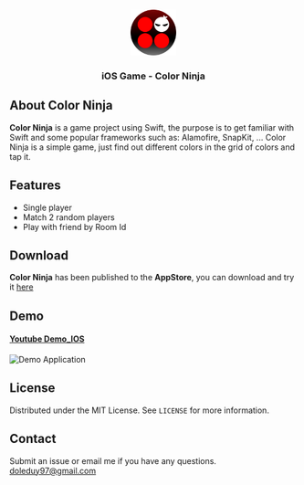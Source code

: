 <!-- PROJECT LOGO -->
<br />
<p align="center">
  <a href="https://github.com/othneildrew/Best-README-Template">
    <img src="images/logo.png" alt="Logo" width="80" height="80">
  </a>
  <h3 align="center">iOS Game - Color Ninja</h3>
</p>


## About Color Ninja
**Color Ninja** is a game project using Swift, the purpose is to get familiar with Swift and some popular frameworks such as: Alamofire, SnapKit, ... 
Color Ninja is a simple game, just find out different colors in the grid of colors and tap it.

## Features
- Single player
- Match 2 random players
- Play with friend by Room Id

## Download
**Color Ninja** has been published to the **AppStore**, you can download and try it [here](https://apps.apple.com/vn/app/find-different-color-2-players/id1516759930)

## Demo

#### [Youtube Demo_IOS](https://youtu.be/uZiFrHLuQFk)
![Demo Application](https://github.com/hcnhatnam/GPSocial/blob/master/Resource/gifOfficalLight.gif)

## License
Distributed under the MIT License. See `LICENSE` for more information.

## Contact
Submit an issue or email me if you have any questions.  [doleduy97@gmail.com](mailto:doleduy97@gmail.com)
